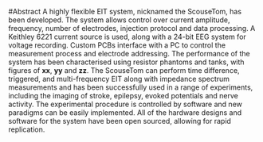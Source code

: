 #Abstract
A highly flexible EIT system, nicknamed the ScouseTom, has been developed. The system allows control over current amplitude, frequency, number of electrodes, injection protocol and data processing. A Keithley 6221 current source is used, along with a 24-bit EEG system for voltage recording. Custom PCBs interface with a PC to control the measurement process and electrode addressing. The performance of the system has been characterised using resistor phantoms and tanks, with figures of **xx**, **yy** and **zz**. The ScouseTom can perform time difference, triggered, and multi-frequency EIT along with impedance spectrum measurements and has been successfully used in a range of experiments, including the imaging of stroke, epilepsy, evoked potentials and nerve activity. The experimental procedure is controlled by software and new paradigms can be easily implemented. All of the hardware designs and software for the system have been open sourced, allowing for rapid replication.

